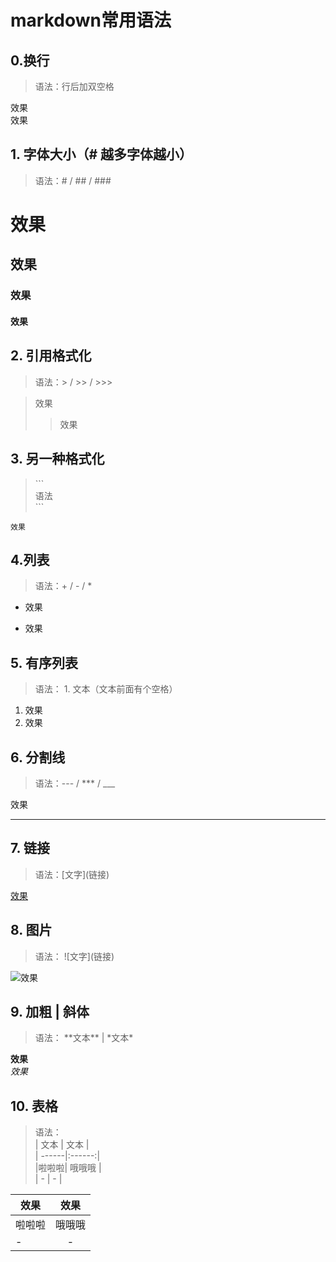 # markdown常用语法

## 0.换行
> 语法：行后加双空格

效果  
效果

## 1. 字体大小（# 越多字体越小）
> 语法：\# / ## / ###
# 效果
## 效果
### 效果
#### 效果


## 2. 引用格式化
> 语法：\> / >> / >>>

> 效果  
>> 效果

## 3. 另一种格式化
> \`\`\`  
语法  
\`\`\`

```
效果
```

## 4.列表
> 语法：\+ / - / * 

* 效果
- 效果

## 5. 有序列表
> 语法： 1. 文本（文本前面有个空格）

1. 效果
2. 效果

## 6. 分割线
> 语法：---  / *** / ___

效果
***

## 7. 链接
> 语法：[文字]\(链接)

[效果](https://www.baidu.com)

## 8. 图片
> 语法： ![文字]\(链接)

![效果](https://www.baidu.com/img/baidu_jgylogo3.gif)
 
## 9. 加粗 | 斜体
> 语法： \*\*文本\*\*  |  \*文本\*

**效果**  
*效果*

## 10. 表格
> 语法：  
| 文本 | 文本 |    
| ------|:------:|  
|啦啦啦| 哦哦哦 |  
| - | - |

| 效果 | 效果 |  
| ----|:----:|
|啦啦啦| 哦哦哦 |
| - | - |
